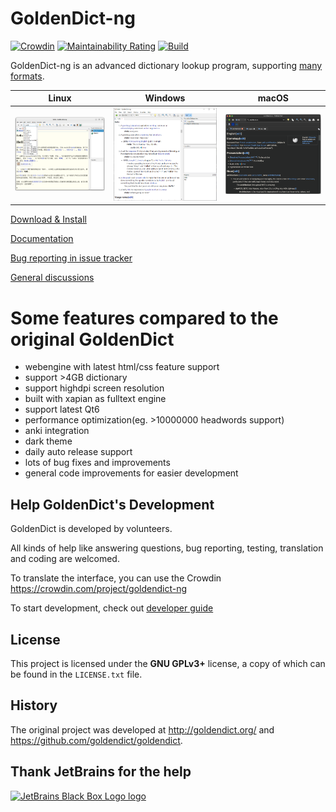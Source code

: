 # GoldenDict-ng

[![Crowdin](https://badges.crowdin.net/goldendict-ng/localized.svg)](https://crowdin.com/project/goldendict-ng)
[![Maintainability Rating](https://sonarcloud.io/api/project_badges/measure?project=xiaoyifang_goldendict&metric=sqale_rating)](https://sonarcloud.io/summary/new_code?id=xiaoyifang_goldendict)
[![Build](https://github.com/xiaoyifang/goldendict-ng/actions/workflows/PR-check-cmake.yml/badge.svg)](https://github.com/xiaoyifang/goldendict-ng/actions/workflows/PR-check-cmake.yml)

GoldenDict-ng is an advanced dictionary lookup program, supporting [many formats](https://xiaoyifang.github.io/goldendict-ng/dictformats/).

| Linux | Windows | macOS |
|--|--|--|
| [<img src="website/docs/img/linux_genshin.webp" width="500"/>](https://xiaoyifang.github.io/goldendict-ng/) | [<img src="website/docs/img/windows_white.webp" width="500"/>](https://xiaoyifang.github.io/goldendict-ng/) | [<img src="website/docs/img/mac_black.webp" width="500"/>](https://xiaoyifang.github.io/goldendict-ng/) |

[Download & Install](https://xiaoyifang.github.io/goldendict-ng/install/)

[Documentation](https://xiaoyifang.github.io/goldendict-ng/)

[Bug reporting in issue tracker](https://github.com/xiaoyifang/goldendict-ng/issues)

[General discussions](https://github.com/xiaoyifang/goldendict-ng/discussions)

# Some features compared to the original GoldenDict

- webengine with latest html/css feature support
- support >4GB dictionary
- support highdpi screen resolution
- built with xapian as fulltext engine
- support latest Qt6
- performance optimization(eg. >10000000 headwords support) 
- anki integration
- dark theme
- daily auto release support
- lots of bug fixes and improvements
- general code improvements for easier development

## Help GoldenDict's Development

GoldenDict is developed by volunteers.

All kinds of help like answering questions, bug reporting, testing, translation and coding are welcomed.

To translate the interface, you can use the Crowdin <https://crowdin.com/project/goldendict-ng>

To start development, check out [developer guide](https://xiaoyifang.github.io/goldendict-ng/developer/)


## License

This project is licensed under the <b>GNU GPLv3+</b> license, a copy of which can be found in the `LICENSE.txt` file.

## History

The original project was developed at <http://goldendict.org/> and <https://github.com/goldendict/goldendict>.

## Thank JetBrains for the help

[![JetBrains Black Box Logo logo](https://resources.jetbrains.com/storage/products/company/brand/logos/jb_square.png)](https://jb.gg/OpenSourceSupport)

